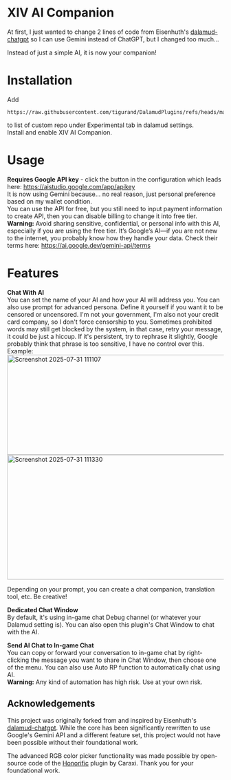 # XIV AI Companion
At first, I just wanted to change 2 lines of code from Eisenhuth's [dalamud-chatgpt](https://github.com/Eisenhuth/dalamud-chatgpt) so I can use Gemini instead of ChatGPT, but I changed too much...

Instead of just a simple AI, it is now your companion!

# Installation
Add<br />
```
https://raw.githubusercontent.com/tigurand/DalamudPlugins/refs/heads/main/repo.json
```
to list of custom repo under Experimental tab in dalamud settings.  
Install and enable XIV AI Companion.

# Usage
**Requires Google API key** - click the button in the configuration which leads here: https://aistudio.google.com/app/apikey<br />
It is now using Gemini because... no real reason, just personal preference based on my wallet condition.<br />
You can use the API for free, but you still need to input payment information to create API, then you can disable billing to change it into free tier.<br />
**Warning:** Avoid sharing sensitive, confidential, or personal info with this AI, especially if you are using the free tier. It’s Google’s AI—if you are not new to the internet, you probably know how they handle your data. Check their terms here: https://ai.google.dev/gemini-api/terms

# Features
**Chat With AI**<br />
You can set the name of your AI and how your AI will address you. You can also use prompt for advanced persona. Define it yourself if you want it to be censored or uncensored. I'm not your government, I'm also not your credit card company, so I don't force censorship to you. Sometimes prohibited words may still get blocked by the system, in that case, retry your message, it could be just a hiccup. If it's persistent, try to rephrase it slightly, Google probably think that phrase is too sensitive, I have no control over this.<br />
Example:<br />
<img width="818" height="232" alt="Screenshot 2025-07-31 111107" src="https://github.com/user-attachments/assets/11b4e29e-b13d-4d64-bb62-788d2c81eb57" /><br />
<img width="967" height="289" alt="Screenshot 2025-07-31 111330" src="https://github.com/user-attachments/assets/0963a8fc-82c8-472e-9d0c-1ec588acbf80" />

Depending on your prompt, you can create a chat companion, translation tool, etc. Be creative!

**Dedicated Chat Window**<br />
By default, it's using in-game chat Debug channel (or whatever your Dalamud setting is). You can also open this plugin's Chat Window to chat with the AI.

**Send AI Chat to In-game Chat**<br />
You can copy or forward your conversation to in-game chat by right-clicking the message you want to share in Chat Window, then choose one of the menu. You can also use Auto RP function to automatically chat using AI.<br />
**Warning:** Any kind of automation has high risk. Use at your own risk.

## Acknowledgements
This project was originally forked from and inspired by Eisenhuth's [dalamud-chatgpt](https://github.com/Eisenhuth/dalamud-chatgpt). While the core has been significantly rewritten to use Google's Gemini API and a different feature set, this project would not have been possible without their foundational work.

The advanced RGB color picker functionality was made possible by open-source code of the [Honorific](https://github.com/Caraxi/Honorific) plugin by Caraxi. Thank you for your foundational work.
